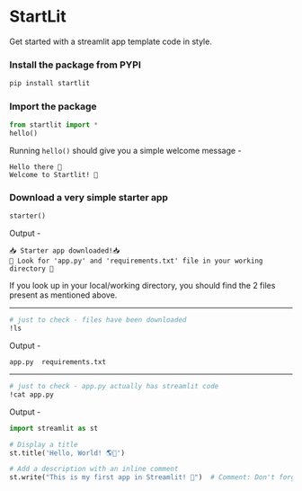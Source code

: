 # StartLit

Get started with a streamlit app template code in style.

### Install the package from PYPI

```python
pip install startlit
```
### Import the package

```python
from startlit import *
hello()
```
Running `hello()` should give you a simple welcome message -
```
Hello there 👋 
Welcome to Startlit! 🚀
```
### Download a very simple starter app

```python
starter()
```
Output - 
```
📥 Starter app downloaded!📥
👀 Look for 'app.py' and 'requirements.txt' file in your working directory 👀
```

If you look up in your local/working directory, you should find the 2 files present as mentioned above.

___

```bash
# just to check - files have been downloaded
!ls
```
Output - 
```
app.py	requirements.txt
```
___
``` bash
# just to check - app.py actually has streamlit code
!cat app.py
```
Output - 
```python
import streamlit as st

# Display a title
st.title('Hello, World! 🌎🚀')

# Add a description with an inline comment
st.write("This is my first app in Streamlit! 📝")  # Comment: Don't forget to smile
```
